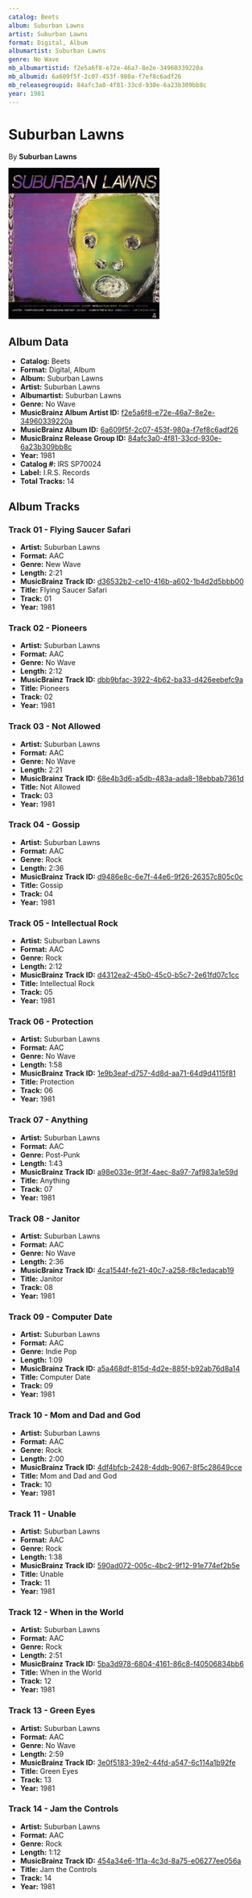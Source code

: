 ```yaml
---
catalog: Beets
album: Suburban Lawns
artist: Suburban Lawns
format: Digital, Album
albumartist: Suburban Lawns
genre: No Wave
mb_albumartistid: f2e5a6f8-e72e-46a7-8e2e-34960339220a
mb_albumid: 6a609f5f-2c07-453f-980a-f7ef8c6adf26
mb_releasegroupid: 84afc3a0-4f81-33cd-930e-6a23b309bb8c
year: 1981
---
```


# Suburban Lawns

By **Suburban Lawns**

![](../../assets/beetscovers/Suburban_Lawns-Suburban_Lawns.jpg)

## Album Data

- **Catalog:** Beets
- **Format:** Digital, Album
- **Album:** Suburban Lawns
- **Artist:** Suburban Lawns
- **Albumartist:** Suburban Lawns
- **Genre:** No Wave
- **MusicBrainz Album Artist ID:** [f2e5a6f8-e72e-46a7-8e2e-34960339220a](https://musicbrainz.org/artist/f2e5a6f8-e72e-46a7-8e2e-34960339220a)
- **MusicBrainz Album ID:** [6a609f5f-2c07-453f-980a-f7ef8c6adf26](https://musicbrainz.org/release/6a609f5f-2c07-453f-980a-f7ef8c6adf26)
- **MusicBrainz Release Group ID:** [84afc3a0-4f81-33cd-930e-6a23b309bb8c](https://musicbrainz.org/release-group/84afc3a0-4f81-33cd-930e-6a23b309bb8c)
- **Year:** 1981
- **Catalog #:** IRS SP70024
- **Label:** I.R.S. Records
- **Total Tracks:** 14

## Album Tracks

### Track 01 - Flying Saucer Safari

- **Artist:** Suburban Lawns
- **Format:** AAC
- **Genre:** New Wave
- **Length:** 2:21
- **MusicBrainz Track ID:** [d36532b2-ce10-416b-a602-1b4d2d5bbb00](https://musicbrainz.org/recording/d36532b2-ce10-416b-a602-1b4d2d5bbb00)
- **Title:** Flying Saucer Safari
- **Track:** 01
- **Year:** 1981

### Track 02 - Pioneers

- **Artist:** Suburban Lawns
- **Format:** AAC
- **Genre:** No Wave
- **Length:** 2:12
- **MusicBrainz Track ID:** [dbb9bfac-3922-4b62-ba33-d426eebefc9a](https://musicbrainz.org/recording/dbb9bfac-3922-4b62-ba33-d426eebefc9a)
- **Title:** Pioneers
- **Track:** 02
- **Year:** 1981

### Track 03 - Not Allowed

- **Artist:** Suburban Lawns
- **Format:** AAC
- **Genre:** No Wave
- **Length:** 2:21
- **MusicBrainz Track ID:** [68e4b3d6-a5db-483a-ada8-18ebbab7361d](https://musicbrainz.org/recording/68e4b3d6-a5db-483a-ada8-18ebbab7361d)
- **Title:** Not Allowed
- **Track:** 03
- **Year:** 1981

### Track 04 - Gossip

- **Artist:** Suburban Lawns
- **Format:** AAC
- **Genre:** Rock
- **Length:** 2:36
- **MusicBrainz Track ID:** [d9486e8c-6e7f-44e6-9f26-26357c805c0c](https://musicbrainz.org/recording/d9486e8c-6e7f-44e6-9f26-26357c805c0c)
- **Title:** Gossip
- **Track:** 04
- **Year:** 1981

### Track 05 - Intellectual Rock

- **Artist:** Suburban Lawns
- **Format:** AAC
- **Genre:** Rock
- **Length:** 2:12
- **MusicBrainz Track ID:** [d4312ea2-45b0-45c0-b5c7-2e61fd07c1cc](https://musicbrainz.org/recording/d4312ea2-45b0-45c0-b5c7-2e61fd07c1cc)
- **Title:** Intellectual Rock
- **Track:** 05
- **Year:** 1981

### Track 06 - Protection

- **Artist:** Suburban Lawns
- **Format:** AAC
- **Genre:** No Wave
- **Length:** 1:58
- **MusicBrainz Track ID:** [1e9b3eaf-d757-4d8d-aa71-64d9d4115f81](https://musicbrainz.org/recording/1e9b3eaf-d757-4d8d-aa71-64d9d4115f81)
- **Title:** Protection
- **Track:** 06
- **Year:** 1981

### Track 07 - Anything

- **Artist:** Suburban Lawns
- **Format:** AAC
- **Genre:** Post-Punk
- **Length:** 1:43
- **MusicBrainz Track ID:** [a98e033e-9f3f-4aec-8a97-7af983a1e59d](https://musicbrainz.org/recording/a98e033e-9f3f-4aec-8a97-7af983a1e59d)
- **Title:** Anything
- **Track:** 07
- **Year:** 1981

### Track 08 - Janitor

- **Artist:** Suburban Lawns
- **Format:** AAC
- **Genre:** No Wave
- **Length:** 2:36
- **MusicBrainz Track ID:** [4ca1544f-fe21-40c7-a258-f8c1edacab19](https://musicbrainz.org/recording/4ca1544f-fe21-40c7-a258-f8c1edacab19)
- **Title:** Janitor
- **Track:** 08
- **Year:** 1981

### Track 09 - Computer Date

- **Artist:** Suburban Lawns
- **Format:** AAC
- **Genre:** Indie Pop
- **Length:** 1:09
- **MusicBrainz Track ID:** [a5a468df-815d-4d2e-885f-b92ab76d8a14](https://musicbrainz.org/recording/a5a468df-815d-4d2e-885f-b92ab76d8a14)
- **Title:** Computer Date
- **Track:** 09
- **Year:** 1981

### Track 10 - Mom and Dad and God

- **Artist:** Suburban Lawns
- **Format:** AAC
- **Genre:** Rock
- **Length:** 2:00
- **MusicBrainz Track ID:** [4df4bfcb-2428-4ddb-9067-8f5c28649cce](https://musicbrainz.org/recording/4df4bfcb-2428-4ddb-9067-8f5c28649cce)
- **Title:** Mom and Dad and God
- **Track:** 10
- **Year:** 1981

### Track 11 - Unable

- **Artist:** Suburban Lawns
- **Format:** AAC
- **Genre:** Rock
- **Length:** 1:38
- **MusicBrainz Track ID:** [590ad072-005c-4bc2-9f12-91e774ef2b5e](https://musicbrainz.org/recording/590ad072-005c-4bc2-9f12-91e774ef2b5e)
- **Title:** Unable
- **Track:** 11
- **Year:** 1981

### Track 12 - When in the World

- **Artist:** Suburban Lawns
- **Format:** AAC
- **Genre:** Rock
- **Length:** 2:51
- **MusicBrainz Track ID:** [5ba3d978-6804-4161-86c8-f40506834bb6](https://musicbrainz.org/recording/5ba3d978-6804-4161-86c8-f40506834bb6)
- **Title:** When in the World
- **Track:** 12
- **Year:** 1981

### Track 13 - Green Eyes

- **Artist:** Suburban Lawns
- **Format:** AAC
- **Genre:** No Wave
- **Length:** 2:59
- **MusicBrainz Track ID:** [3e0f5183-39e2-44fd-a547-6c114a1b92fe](https://musicbrainz.org/recording/3e0f5183-39e2-44fd-a547-6c114a1b92fe)
- **Title:** Green Eyes
- **Track:** 13
- **Year:** 1981

### Track 14 - Jam the Controls

- **Artist:** Suburban Lawns
- **Format:** AAC
- **Genre:** Rock
- **Length:** 1:12
- **MusicBrainz Track ID:** [454a34e6-1f1a-4c3d-8a75-e06277ee056a](https://musicbrainz.org/recording/454a34e6-1f1a-4c3d-8a75-e06277ee056a)
- **Title:** Jam the Controls
- **Track:** 14
- **Year:** 1981

